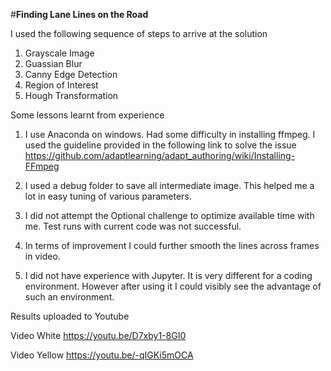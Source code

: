 #**Finding Lane Lines on the Road** 

I used the following sequence of steps to arrive at the solution
1) Grayscale Image 
2) Guassian Blur 
3) Canny Edge Detection 
4) Region of Interest 
5) Hough Transformation

Some lessons learnt from experience

1) I use Anaconda on windows. Had some difficulty in installing ffmpeg. I used the guideline provided in the following link to solve the issue https://github.com/adaptlearning/adapt_authoring/wiki/Installing-FFmpeg

2) I used a debug folder to save all intermediate image. This helped me a lot in easy tuning of various parameters.

3) I did not attempt the Optional challenge to optimize available time with me. Test runs with current code was not successful.

4) In terms of improvement I could further smooth the lines across frames in video.

5) I did not have experience with Jupyter. It is very different for a coding environment. However after using it I could visibly see the advantage of such an environment.

Results uploaded to Youtube

Video White
https://youtu.be/D7xby1-8GI0

Video Yellow
https://youtu.be/-qIGKi5mOCA

